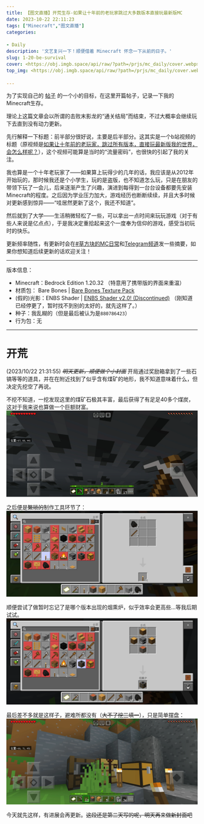 ```yaml
---
title: 【图文直播】开荒生存-如果让十年前的老玩家跳过大多数版本直接玩最新版MC
date: 2023-10-22 22:11:23
tags: ["Minecraft","图文直播"]
categories:

- Daily
description: '文艺复兴一下！顺便借着 Minecraft 怀念一下从前的日子。'
slug: 1-20-be-survival
cover: <https://obj.imgb.space/api/raw/?path=/prjs/mc_daily/cover.webp>
top_img: <https://obj.imgb.space/api/raw/?path=/prjs/mc_daily/cover.webp>

---
```

为了实现自己的 [帖子](https://o3o.ca/deck/@grassblock/111278941131706042) 的一个小的目标，在这里开篇帖子，记录一下我的Minecraft生存。

理论上这篇文章会以所谓的击败末影龙的“通关结局”而结束，不过大概率会继续玩下去直到没有动力更新。

先行解释一下标题：前半部分很好说，主要是后半部分。这其实是一个b站视频的标题（原视频是[如果让十年前的老玩家，跳过所有版本，直接玩最新版我的世界，会怎么样呢？](https://www.bilibili.com/video/BV1Cp4y1N7dQ/)），这个视频可能算是当时的“流量密码”，也很快的引起了我的关注。

我也算是一个十年老玩家了——如果算上玩得少的几年的话，我应该是从2012年开始玩的，那时候我还是个小学生，玩的是盗版，也不知道怎么玩，只是在朋友的带领下玩了一会儿，后来逐渐产生了兴趣，演进到每得到一台台设备都要先安装Minecraft的程度。之后因为学业压力加大，游戏经历也断断续续，并且大多时候对更新感到惊异——“哇居然更新了这个，我还不知道”。

然后就到了大学——生活稍微轻松了一些，可以拿出一点时间来玩玩游戏（对于有些人来说是亿点点），于是我决定重拾起来这个一度奉为信仰的游戏，感受当初玩时的快乐。

更新频率随性，有更新时会在[#草方块的MC日常](https://o3o.ca/deck/tags/草方块的MC日常)和[Telegram频道](https://t.me/untruegrassblock)发一些摘要，如果你想知道后续更新的话欢迎关注！

---
版本信息：

- Minecraft：Bedrock Edition 1.20.32 （特意用了携带版的界面来重温）
- 材质包： Bare Bones | [Bare Bones Texture Pack](https://mcpedl.com/bare-bones-be/)
- (假的)光影：ENBS Shader | [ENBS Shader v2.0! (Discontinued)](https://mcpedl.com/enbs-shader/) （刚知道已经停更了，暂时找不到别的太好的，就先这样了。）
- 种子：我乱糊的（但是最后被认为是`880786423`）
- 行为包：无

---

# 开荒

(2023/10/22 21:31:55)
~~*明天更新，顺便做个小封面*~~
开局通过奖励箱拿到了一些石镐等等的道具，并在在附近找到了似乎含有煤矿的地形，我不知道意味着什么，但决定先挖空了再说。

不挖不知道，一挖发现这里的煤矿石极其丰富，最后获得了有足足40多个煤炭，这对于我来说也算做一个巨额财富。
![都快挖到底了](../../../assets/img/txt-live/mc-01/1698068478209.webp)

之后便是~~繁琐的~~制作工具环节了：
![1698068478188.webp](../../../assets/img/txt-live/mc-01/1698068478188.webp)

顺便尝试了做暂时忘记了是哪个版本出现的烟熏炉，似乎效率会更高些...等我后期试试。
![1698068478195.webp](../../../assets/img/txt-live/mc-01/1698068478195.webp)

最后差不多就是这样子，避难所都没有（~~大不了挖三填一~~），只是简单摆盘：
![1698068478180.webp](../../../assets/img/txt-live/mc-01/1698068478180.webp)

今天就先这样，有进展会再更新。~~这段还是第二天写的呢，明天再来做新封面吧~~
